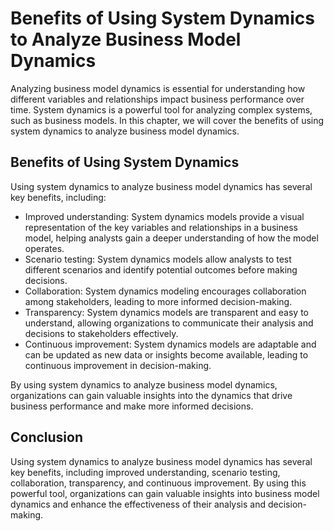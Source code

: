 Benefits of Using System Dynamics to Analyze Business Model Dynamics
==================================================================================

Analyzing business model dynamics is essential for understanding how different variables and relationships impact business performance over time. System dynamics is a powerful tool for analyzing complex systems, such as business models. In this chapter, we will cover the benefits of using system dynamics to analyze business model dynamics.

Benefits of Using System Dynamics
---------------------------------

Using system dynamics to analyze business model dynamics has several key benefits, including:

* Improved understanding: System dynamics models provide a visual representation of the key variables and relationships in a business model, helping analysts gain a deeper understanding of how the model operates.
* Scenario testing: System dynamics models allow analysts to test different scenarios and identify potential outcomes before making decisions.
* Collaboration: System dynamics modeling encourages collaboration among stakeholders, leading to more informed decision-making.
* Transparency: System dynamics models are transparent and easy to understand, allowing organizations to communicate their analysis and decisions to stakeholders effectively.
* Continuous improvement: System dynamics models are adaptable and can be updated as new data or insights become available, leading to continuous improvement in decision-making.

By using system dynamics to analyze business model dynamics, organizations can gain valuable insights into the dynamics that drive business performance and make more informed decisions.

Conclusion
----------

Using system dynamics to analyze business model dynamics has several key benefits, including improved understanding, scenario testing, collaboration, transparency, and continuous improvement. By using this powerful tool, organizations can gain valuable insights into business model dynamics and enhance the effectiveness of their analysis and decision-making.
